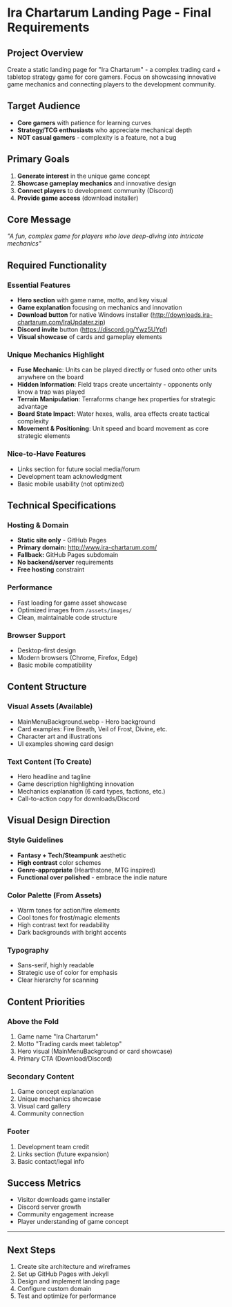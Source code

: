 # Ira Chartarum Landing Page - Final Requirements

## Project Overview
Create a static landing page for "Ira Chartarum" - a complex trading card + tabletop strategy game for core gamers. Focus on showcasing innovative game mechanics and connecting players to the development community.

## Target Audience
- **Core gamers** with patience for learning curves
- **Strategy/TCG enthusiasts** who appreciate mechanical depth  
- **NOT casual gamers** - complexity is a feature, not a bug

## Primary Goals
1. **Generate interest** in the unique game concept
2. **Showcase gameplay mechanics** and innovative design
3. **Connect players** to development community (Discord)
4. **Provide game access** (download installer)

## Core Message
*"A fun, complex game for players who love deep-diving into intricate mechanics"*

## Required Functionality

### Essential Features
- **Hero section** with game name, motto, and key visual
- **Game explanation** focusing on mechanics and innovation
- **Download button** for native Windows installer (http://downloads.ira-chartarum.com/IraUpdater.zip)
- **Discord invite** button (https://discord.gg/Ywz5UYpf)
- **Visual showcase** of cards and gameplay elements

### Unique Mechanics Highlight
- **Fuse Mechanic**: Units can be played directly or fused onto other units anywhere on the board
- **Hidden Information**: Field traps create uncertainty - opponents only know a trap was played
- **Terrain Manipulation**: Terraforms change hex properties for strategic advantage
- **Board State Impact**: Water hexes, walls, area effects create tactical complexity
- **Movement & Positioning**: Unit speed and board movement as core strategic elements

### Nice-to-Have Features
- Links section for future social media/forum
- Development team acknowledgment
- Basic mobile usability (not optimized)

## Technical Specifications

### Hosting & Domain
- **Static site only** - GitHub Pages
- **Primary domain:** http://www.ira-chartarum.com/
- **Fallback:** GitHub Pages subdomain
- **No backend/server** requirements
- **Free hosting** constraint

### Performance
- Fast loading for game asset showcase
- Optimized images from `/assets/images/`
- Clean, maintainable code structure

### Browser Support
- Desktop-first design
- Modern browsers (Chrome, Firefox, Edge)
- Basic mobile compatibility

## Content Structure

### Visual Assets (Available)
- MainMenuBackground.webp - Hero background
- Card examples: Fire Breath, Veil of Frost, Divine, etc.
- Character art and illustrations
- UI examples showing card design

### Text Content (To Create)
- Hero headline and tagline
- Game description highlighting innovation
- Mechanics explanation (6 card types, factions, etc.)
- Call-to-action copy for downloads/Discord

## Visual Design Direction

### Style Guidelines
- **Fantasy + Tech/Steampunk** aesthetic
- **High contrast** color schemes
- **Genre-appropriate** (Hearthstone, MTG inspired)
- **Functional over polished** - embrace the indie nature

### Color Palette (From Assets)
- Warm tones for action/fire elements
- Cool tones for frost/magic elements  
- High contrast text for readability
- Dark backgrounds with bright accents

### Typography
- Sans-serif, highly readable
- Strategic use of color for emphasis
- Clear hierarchy for scanning

## Content Priorities

### Above the Fold
1. Game name "Ira Chartarum"
2. Motto "Trading cards meet tabletop"  
3. Hero visual (MainMenuBackground or card showcase)
4. Primary CTA (Download/Discord)

### Secondary Content
1. Game concept explanation
2. Unique mechanics showcase
3. Visual card gallery
4. Community connection

### Footer
1. Development team credit
2. Links section (future expansion)
3. Basic contact/legal info

## Success Metrics
- Visitor downloads game installer
- Discord server growth
- Community engagement increase
- Player understanding of game concept

---

## Next Steps
1. Create site architecture and wireframes
2. Set up GitHub Pages with Jekyll
3. Design and implement landing page
4. Configure custom domain
5. Test and optimize for performance
